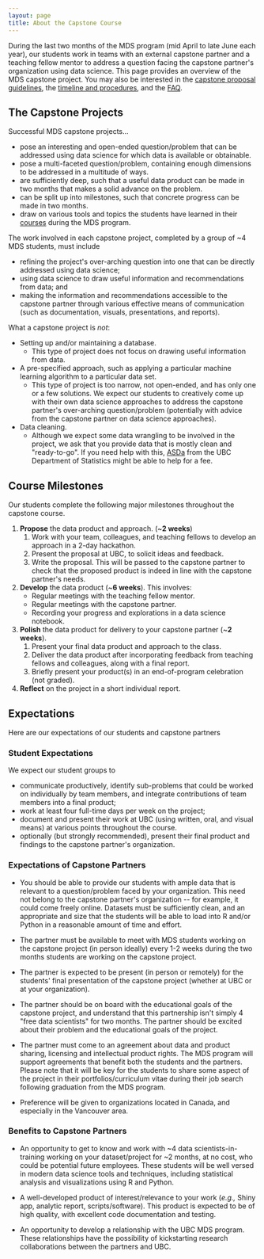 ```yaml
---
layout: page
title: About the Capstone Course
---
```


During the last two months of the MDS program (mid April to late June each year), our students work in teams with an external capstone partner and a teaching fellow mentor to address a question facing the capstone partner's organization using data science. This page provides an overview of the MDS capstone project. You may also be interested in the [capstone proposal guidelines](./capstone/proposal), the [timeline and procedures](./captone/selection), and the [FAQ](./capstone/faq). 

## The Capstone Projects

Successful MDS capstone projects...

- pose an interesting and open-ended question/problem that can be addressed using data science for which data is available or obtainable.
- pose a multi-faceted question/problem, containing enough dimensions to be addressed in a multitude of ways.
- are sufficiently deep, such that a useful data product can be made in two months that makes a solid advance on the problem.
- can be split up into milestones, such that concrete progress can be made in two months.
- draw on various tools and topics the students have learned in their [courses](https://ubc-mds.github.io/descriptions/) during the MDS program.

The work involved in each capstone project, completed by a group of ~4 MDS students, must include

- refining the project's over-arching question into one that can be directly addressed using data science;
- using data science to draw useful information and recommendations from data; and
- making the information and recommendations accessible to the capstone partner through various effective means of communication (such as documentation, visuals, presentations, and reports).

What a capstone project is _not_:

- Setting up and/or maintaining a database.
    - This type of project does not focus on drawing useful information from data.
- A pre-specified approach, such as applying a particular machine learning algorithm to a particular data set.
    - This type of project is too narrow, not open-ended, and has only one or a few solutions. We expect our students to creatively come up with their own data science approaches to address the capstone partner's over-arching question/problem (potentially with advice from the capstone partner on data science approaches).
- Data cleaning.
    - Although we expect some data wrangling to be involved in the project, we ask that you provide data that is mostly clean and "ready-to-go". If you need help with this, [ASDa](https://asda.stat.ubc.ca/) from the UBC Department of Statistics might be able to help for a fee.

## Course Milestones

Our students complete the following major milestones throughout the capstone course.

1. __Propose__ the data product and approach. (~__2 weeks__)
    1. Work with your team, colleagues, and teaching fellows to develop an approach in a 2-day hackathon.
    2. Present the proposal at UBC, to solicit ideas and feedback.
    3. Write the proposal. This will be passed to the capstone partner to check that the proposed product is indeed in line with the capstone partner's needs.
2. __Develop__ the data product (~__6 weeks__). This involves:
    - Regular meetings with the teaching fellow mentor.
    - Regular meetings with the capstone partner.
    - Recording your progress and explorations in a data science notebook.
3. __Polish__ the data product for delivery to your capstone partner (~__2 weeks__).
    1. Present your final data product and approach to the class.
    2. Deliver the data product after incorporating feedback from teaching fellows and colleagues, along with a final report.
    3. Briefly present your product(s) in an end-of-program celebration (not graded).
4. __Reflect__ on the project in a short individual report.

## Expectations

Here are our expectations of our students and capstone partners

### Student Expectations

We expect our student groups to

- communicate productively, identify sub-problems that could be worked on individually by team members, and integrate contributions of team members into a final product;
- work at least four full-time days per week on the project;
- document and present their work at UBC (using written, oral, and visual means) at various points throughout the course.
- optionally (but strongly recommended), present their final product and findings to the capstone partner's organization.

### Expectations of Capstone Partners

- You should be able to provide our students with ample data that is relevant to a question/problem faced by your organization. This need not belong to the capstone partner's organization -- for example, it could come freely online. Datasets must be sufficiently clean, and an appropriate and size that the students will be able to load into R and/or Python in a reasonable amount of time and effort.

- The partner must be available to meet with MDS students working on the capstone project (in person ideally) every 1-2 weeks during the two months students are working on the capstone project.

- The partner is expected to be present (in person or remotely) for the students' final presentation of the capstone project (whether at UBC or at your organization).

- The partner should be on board with the educational goals of the capstone project, and understand that this partnership isn't simply 4 "free data scientists" for two months. The partner should be excited about their problem and the educational goals of the project.

- The partner must come to an agreement about data and product sharing, licensing and intellectual product rights. The MDS program will support agreements that benefit both the students and the partners. Please note that it will be key for the students to share some aspect of the project in their portfolios/curriculum vitae during their job search following graduation from the MDS program.

- Preference will be given to organizations located in Canada, and especially in the Vancouver area.

### Benefits to Capstone Partners

- An opportunity to get to know and work with ~4 data scientists-in-training working on your dataset/project for ~2 months, at no cost, who could be potential future employees. These students will be well versed in modern data science tools and techniques, including statistical analysis and visualizations using R and Python.

- A well-developed product of interest/relevance to your work (*e.g.,* Shiny app, analytic report, scripts/software). This product is expected to be of high quality, with excellent code documentation and testing.

- An opportunity to develop a relationship with the UBC MDS program. These relationships have the possibility of kickstarting research collaborations between the partners and UBC.
